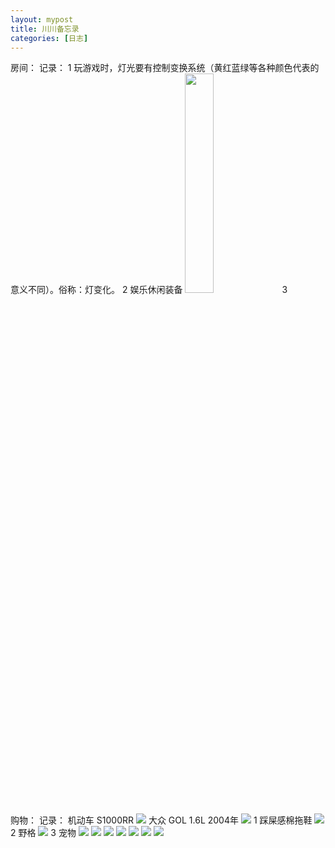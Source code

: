 ```yaml
---
layout: mypost
title: 川川备忘录
categories: [日志]
---
```


房间：
	记录： 
	1 玩游戏时，灯光要有控制变换系统（黄红蓝绿等各种颜色代表的意义不同）。俗称：灯变化。
	2 娱乐休闲装备
	<img src="/posts/2022/01/07/微信图片_20220107225205.jpg" height="30%">
	3 

购物：
	记录：
	机动车
	S1000RR
	<img src="/posts/2022/01/07/微信图片_20220107224104.jpg">
	大众
	GOL 1.6L 2004年
	<img src="/posts/2022/01/07/微信图片_20220107225215.jpg">
	1 踩屎感棉拖鞋 
	<img src="/posts/2022/01/07/QQ截图20220107194621.png" >
	2 野格
	<img src="/posts/2022/01/07/QQ截图20220107224822.png">
	3 宠物
	<img src="/posts/2022/01/07/QQ截图20220108113031.png">
	<img src="/posts/2022/01/07/QQ截图20220108113135.png">
	<img src="/posts/2022/01/07/QQ截图20220108113202.png">
	<img src="/posts/2022/01/07/QQ截图20220108113055.png">
	<img src="/posts/2022/01/07/QQ截图20220108113151.png">
	<img src="/posts/2022/01/07/QQ截图20220108113108.png">
	<img src="/posts/2022/01/07/QQ截图20220108113146.png">